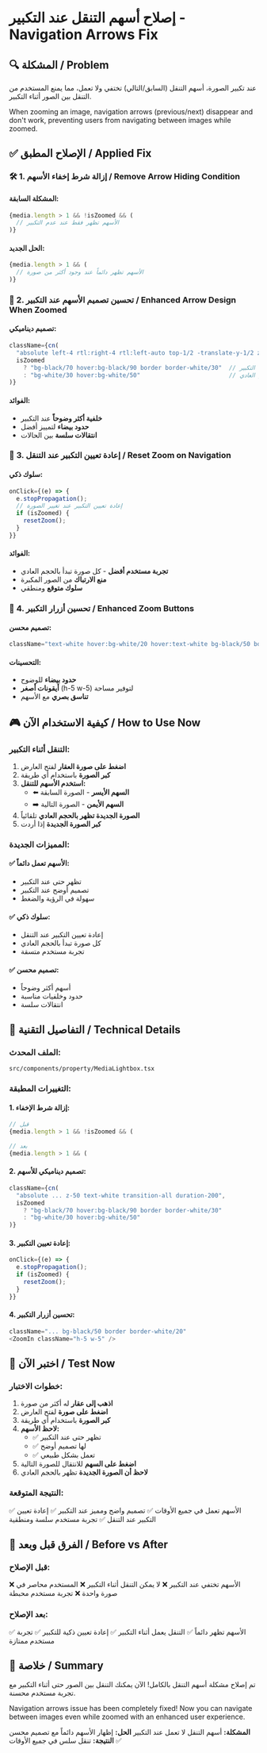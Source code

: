 # إصلاح أسهم التنقل عند التكبير - Navigation Arrows Fix

## 🔍 المشكلة / Problem

عند تكبير الصورة، أسهم التنقل (السابق/التالي) تختفي ولا تعمل، مما يمنع المستخدم من التنقل بين الصور أثناء التكبير.

When zooming an image, navigation arrows (previous/next) disappear and don't work, preventing users from navigating between images while zoomed.

## ✅ الإصلاح المطبق / Applied Fix

### 🛠️ **1. إزالة شرط إخفاء الأسهم / Remove Arrow Hiding Condition**

#### **المشكلة السابقة:**
```typescript
{media.length > 1 && !isZoomed && (
  // الأسهم تظهر فقط عند عدم التكبير
)}
```

#### **الحل الجديد:**
```typescript
{media.length > 1 && (
  // الأسهم تظهر دائماً عند وجود أكثر من صورة
)}
```

### 🎨 **2. تحسين تصميم الأسهم عند التكبير / Enhanced Arrow Design When Zoomed**

#### **تصميم ديناميكي:**
```typescript
className={cn(
  "absolute left-4 rtl:right-4 rtl:left-auto top-1/2 -translate-y-1/2 z-50 text-white transition-all duration-200",
  isZoomed 
    ? "bg-black/70 hover:bg-black/90 border border-white/30"  // عند التكبير
    : "bg-white/30 hover:bg-white/50"                         // عند الحجم العادي
)}
```

#### **الفوائد:**
- **خلفية أكثر وضوحاً** عند التكبير
- **حدود بيضاء** لتمييز أفضل
- **انتقالات سلسة** بين الحالات

### 🔄 **3. إعادة تعيين التكبير عند التنقل / Reset Zoom on Navigation**

#### **سلوك ذكي:**
```typescript
onClick={(e) => {
  e.stopPropagation();
  // إعادة تعيين التكبير عند تغيير الصورة
  if (isZoomed) {
    resetZoom();
  }
}}
```

#### **الفوائد:**
- **تجربة مستخدم أفضل** - كل صورة تبدأ بالحجم العادي
- **منع الارتباك** من الصور المكبرة
- **سلوك متوقع** ومنطقي

### 🎯 **4. تحسين أزرار التكبير / Enhanced Zoom Buttons**

#### **تصميم محسن:**
```typescript
className="text-white hover:bg-white/20 hover:text-white bg-black/50 border border-white/20"
```

#### **التحسينات:**
- **حدود بيضاء** للوضوح
- **أيقونات أصغر** (h-5 w-5) لتوفير مساحة
- **تناسق بصري** مع الأسهم

## 🎮 كيفية الاستخدام الآن / How to Use Now

### **التنقل أثناء التكبير:**

1. **اضغط على صورة العقار** لفتح العارض
2. **كبر الصورة** باستخدام أي طريقة
3. **استخدم الأسهم للتنقل:**
   - ⬅️ **السهم الأيسر** - الصورة السابقة
   - ➡️ **السهم الأيمن** - الصورة التالية
4. **الصورة الجديدة تظهر بالحجم العادي** تلقائياً
5. **كبر الصورة الجديدة** إذا أردت

### **المميزات الجديدة:**

#### **✅ الأسهم تعمل دائماً:**
- تظهر حتى عند التكبير
- تصميم أوضح عند التكبير
- سهولة في الرؤية والضغط

#### **✅ سلوك ذكي:**
- إعادة تعيين التكبير عند التنقل
- كل صورة تبدأ بالحجم العادي
- تجربة مستخدم متسقة

#### **✅ تصميم محسن:**
- أسهم أكثر وضوحاً
- حدود وخلفيات مناسبة
- انتقالات سلسة

## 🔧 التفاصيل التقنية / Technical Details

### **الملف المحدث:**
```
src/components/property/MediaLightbox.tsx
```

### **التغييرات المطبقة:**

#### **1. إزالة شرط الإخفاء:**
```typescript
// قبل
{media.length > 1 && !isZoomed && (

// بعد  
{media.length > 1 && (
```

#### **2. تصميم ديناميكي للأسهم:**
```typescript
className={cn(
  "absolute ... z-50 text-white transition-all duration-200",
  isZoomed 
    ? "bg-black/70 hover:bg-black/90 border border-white/30" 
    : "bg-white/30 hover:bg-white/50"
)}
```

#### **3. إعادة تعيين التكبير:**
```typescript
onClick={(e) => {
  e.stopPropagation();
  if (isZoomed) {
    resetZoom();
  }
}}
```

#### **4. تحسين أزرار التكبير:**
```typescript
className="... bg-black/50 border border-white/20"
<ZoomIn className="h-5 w-5" />
```

## 🧪 اختبر الآن / Test Now

### **خطوات الاختبار:**

1. **اذهب إلى عقار** له أكثر من صورة
2. **اضغط على صورة** لفتح العارض
3. **كبر الصورة** باستخدام أي طريقة
4. **لاحظ الأسهم:**
   - ✅ تظهر حتى عند التكبير
   - ✅ لها تصميم أوضح
   - ✅ تعمل بشكل طبيعي
5. **اضغط على السهم** للانتقال للصورة التالية
6. **لاحظ أن الصورة الجديدة** تظهر بالحجم العادي

### **النتيجة المتوقعة:**
✅ الأسهم تعمل في جميع الأوقات
✅ تصميم واضح ومميز عند التكبير
✅ إعادة تعيين التكبير عند التنقل
✅ تجربة مستخدم سلسة ومنطقية

## 🎯 الفرق قبل وبعد / Before vs After

### **قبل الإصلاح:**
❌ الأسهم تختفي عند التكبير
❌ لا يمكن التنقل أثناء التكبير
❌ المستخدم محاصر في صورة واحدة
❌ تجربة مستخدم محبطة

### **بعد الإصلاح:**
✅ الأسهم تظهر دائماً
✅ التنقل يعمل أثناء التكبير
✅ إعادة تعيين ذكية للتكبير
✅ تجربة مستخدم ممتازة

## 🎉 خلاصة / Summary

تم إصلاح مشكلة أسهم التنقل بالكامل! الآن يمكنك التنقل بين الصور حتى أثناء التكبير مع تجربة مستخدم محسنة.

Navigation arrows issue has been completely fixed! Now you can navigate between images even while zoomed with an enhanced user experience.

**المشكلة:** أسهم التنقل لا تعمل عند التكبير
**الحل:** إظهار الأسهم دائماً مع تصميم محسن
**النتيجة:** تنقل سلس في جميع الأوقات ✅
